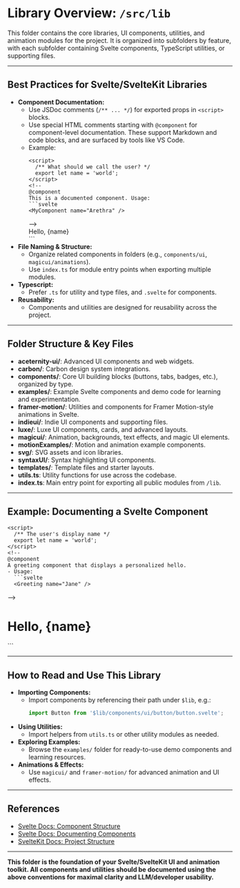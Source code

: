 # Library Overview: `/src/lib`

This folder contains the core libraries, UI components, utilities, and animation modules for the project. It is organized into subfolders by feature, with each subfolder containing Svelte components, TypeScript utilities, or supporting files.

---

## Best Practices for Svelte/SvelteKit Libraries
- **Component Documentation:**
  - Use JSDoc comments (`/** ... */`) for exported props in `<script>` blocks.
  - Use special HTML comments starting with `@component` for component-level documentation. These support Markdown and code blocks, and are surfaced by tools like VS Code.
  - Example:
    ```svelte
    <script>
      /** What should we call the user? */
      export let name = 'world';
    </script>
    <!--
    @component
    This is a documented component. Usage:
    ```svelte
    <MyComponent name="Arethra" />
    ```
    -->
    <main>Hello, {name}</main>
    ```
- **File Naming & Structure:**
  - Organize related components in folders (e.g., `components/ui`, `magicui/animations`).
  - Use `index.ts` for module entry points when exporting multiple modules.
- **Typescript:**
  - Prefer `.ts` for utility and type files, and `.svelte` for components.
- **Reusability:**
  - Components and utilities are designed for reusability across the project.

---

## Folder Structure & Key Files

- **aceternity-ui/**: Advanced UI components and web widgets.
- **carbon/**: Carbon design system integrations.
- **components/**: Core UI building blocks (buttons, tabs, badges, etc.), organized by type.
- **examples/**: Example Svelte components and demo code for learning and experimentation.
- **framer-motion/**: Utilities and components for Framer Motion-style animations in Svelte.
- **indieui/**: Indie UI components and supporting files.
- **luxe/**: Luxe UI components, cards, and advanced layouts.
- **magicui/**: Animation, backgrounds, text effects, and magic UI elements.
- **motionExamples/**: Motion and animation example components.
- **svg/**: SVG assets and icon libraries.
- **syntaxUI/**: Syntax highlighting UI components.
- **templates/**: Template files and starter layouts.
- **utils.ts**: Utility functions for use across the codebase.
- **index.ts**: Main entry point for exporting all public modules from `/lib`.

---

## Example: Documenting a Svelte Component

```svelte
<script>
  /** The user's display name */
  export let name = 'world';
</script>
<!--
@component
A greeting component that displays a personalized hello.
- Usage:
  ```svelte
  <Greeting name="Jane" />
  ```
-->
<main>
  <h1>Hello, {name}</h1>
</main>
```

---

## How to Read and Use This Library
- **Importing Components:**
  - Import components by referencing their path under `$lib`, e.g.:
    ```js
    import Button from '$lib/components/ui/button/button.svelte';
    ```
- **Using Utilities:**
  - Import helpers from `utils.ts` or other utility modules as needed.
- **Exploring Examples:**
  - Browse the `examples/` folder for ready-to-use demo components and learning resources.
- **Animations & Effects:**
  - Use `magicui/` and `framer-motion/` for advanced animation and UI effects.

---

## References
- [Svelte Docs: Component Structure](https://svelte.dev/docs)
- [Svelte Docs: Documenting Components](https://svelte.dev/docs/faq#how-do-i-document-components)
- [SvelteKit Docs: Project Structure](https://kit.svelte.dev/docs/project-structure)

---

**This folder is the foundation of your Svelte/SvelteKit UI and animation toolkit. All components and utilities should be documented using the above conventions for maximal clarity and LLM/developer usability.**
